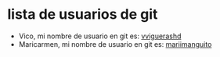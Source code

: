# lista de usuarios de git

- Vico, mi nombre de usuario en git es: [vviguerashd](https://github.com/vviguerashd)
- Maricarmen, mi nombre de usuario en git es: [mariimanguito](https://github.com/mariimanguito)
